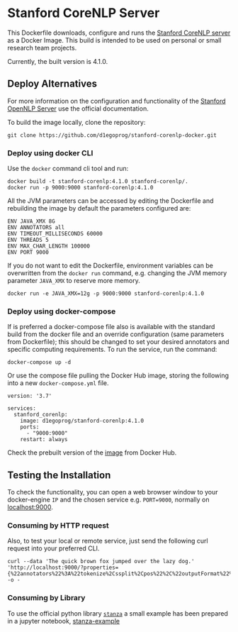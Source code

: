 # Stanford CoreNLP Server 

This Dockerfile downloads, configure and runs the 
[Stanford CoreNLP server](http://stanfordnlp.github.io/CoreNLP/corenlp-server.html) as a Docker Image. This build is intended to be used on personal or small research team projects.

Currently, the built version is 4.1.0.

## Deploy Alternatives

For more information on the configuration and functionality of the [Stanford OpenNLP Server](https://stanfordnlp.github.io/CoreNLP/corenlp-server.html) use the official documentation.

To build the image locally, clone the repository: 

```
git clone https://github.com/d1egoprog/stanford-corenlp-docker.git
```
### Deploy using docker CLI

Use the `docker` command cli tool and run:

```
docker build -t stanford-corenlp:4.1.0 stanford-corenlp/.
docker run -p 9000:9000 stanford-corenlp:4.1.0
```

All the JVM parameters can be accessed by editing the Dockerfile and rebuilding the image by default the parameters configured are:

```
ENV JAVA_XMX 8G
ENV ANNOTATORS all
ENV TIMEOUT_MILLISECONDS 60000
ENV THREADS 5
ENV MAX_CHAR_LENGTH 100000
ENV PORT 9000
```

If you do not want to edit the Dockerfile, environment variables can be overwritten from the `docker run` command, e.g. changing the JVM memory parameter `JAVA_XMX` to reserve more memory. 

```
docker run -e JAVA_XMX=12g -p 9000:9000 stanford-corenlp:4.1.0
```

### Deploy using docker-compose

If is preferred a docker-compose file also is available with the standard build from the docker file and an override configuration (same parameters from Dockerfile); this should be changed to set your desired annotators and specific computing requirements. To run the service, run the command:

```
docker-compose up -d
```

Or use the compose file pulling the Docker Hub image, storing the following into a new `docker-compose.yml` file.

```
version: '3.7'

services:
  stanford_corenlp:
    image: d1egoprog/stanford-corenlp:4.1.0
    ports:
      - "9000:9000"
    restart: always
```

Check the prebuilt version of the [image](https://hub.docker.com/r/d1egoprog/stanford-corenlp) from Docker Hub.

## Testing the Installation

To check the functionality, you can open a web browser window to your docker-engine `IP` and the chosen service e.g. `PORT=9000`, normally on [localhost:9000](http://localhost:9000). 

### Consuming by HTTP request

Also, to test your local or remote service, just send the following curl request into your preferred CLI.

```
curl --data 'The quick brown fox jumped over the lazy dog.' 'http://localhost:9000/?properties={%22annotators%22%3A%22tokenize%2Cssplit%2Cpos%22%2C%22outputFormat%22%3A%22json%22}' -o -
```

### Consuming by Library

To use the official python library [`stanza`](https://stanfordnlp.github.io/stanza/) a small example has been prepared in a jupyter notebook, [stanza-example](https://github.com/d1egoprog/stanford-corenlp-docker/blob/main/stanza-example.ipynb)

